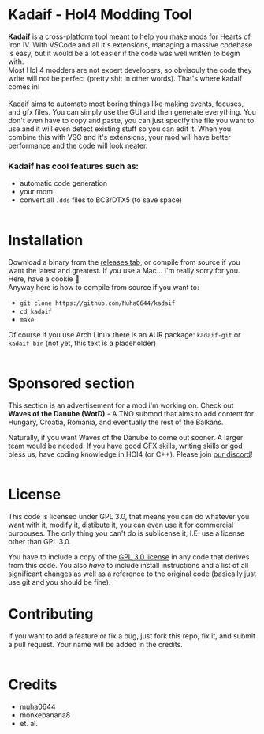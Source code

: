 # Kadaif - HoI4 Modding Tool
**Kadaif** is a cross-platform tool meant to help you make mods for Hearts of Iron IV. With VSCode and all it's extensions, managing a massive codebase is easy, but it would be a lot easier if the code was well written to begin with.<br>
Most HoI 4 modders are not expert developers, so obvisouly the code they write will not be perfect (pretty shit in other words). That's where kadaif comes in!<br>
<br>
Kadaif aims to automate most boring things like making events, focuses, and gfx files. You can simply use the GUI and then generate everything. You don't even have to copy and paste, you can just specify the file you want to use and it will even detect existing stuff so you can edit it. When you combine this with VSC and it's extensions, your mod will have better performance and the code will look neater. 

### Kadaif has cool features such as:
* automatic code generation
* your mom
* convert all `.dds` files to BC3/DTX5 (to save space)
<br><br>

# Installation
Download a binary from the [releases tab](https://github.com/Muha0644/kadaif/releases), or compile from source if you want the latest and greatest. If you use a Mac... I'm really sorry for you. Here, have a cookie 🍪<br>
Anyway here is how to compile from source if you want to:<br>
* `git clone https://github.com/Muha0644/kadaif`
* `cd kadaif`
* `make`

Of course if you use Arch Linux there is an AUR package: `kadaif-git` or `kadaif-bin` (not yet, this text is a placeholder)
<br><br>

# Sponsored section
This section is an advertisement for a mod i'm working on. Check out **Waves of the Danube (WotD)** - A TNO submod that aims to add content for Hungary, Croatia, Romania, and eventually the rest of the Balkans.

Naturally, if you want Waves of the Danube to come out sooner. A larger team would be needed. If you have good GFX skills, writing skills or god bless us, have coding knowledge in HOI4 (or C++). Please join [our discord](https://discord.gg/kXsaS6jzsH)!<br><br>

# License
This code is licensed under GPL 3.0, that means you can do whatever you want with it, modify it, distibute it, you can even use it for commercial purpouses. The only thing you can't do is sublicense it, I.E. use a license other than GPL 3.0.

You have to include a copy of the [GPL 3.0 license](https://github.com/Muha0644/kadaif/blob/master/LICENSE) in any code that derives from this code. You also _have_ to include install instructions and a list of all significant changes as well as a reference to the original code (basically just use git and you should be fine).

# Contributing
If you want to add a feature or fix a bug, just fork this repo, fix it, and submit a pull request. Your name will be added in the credits.
<br><br>

# Credits

* muha0644
* monkebanana8
* et. al.